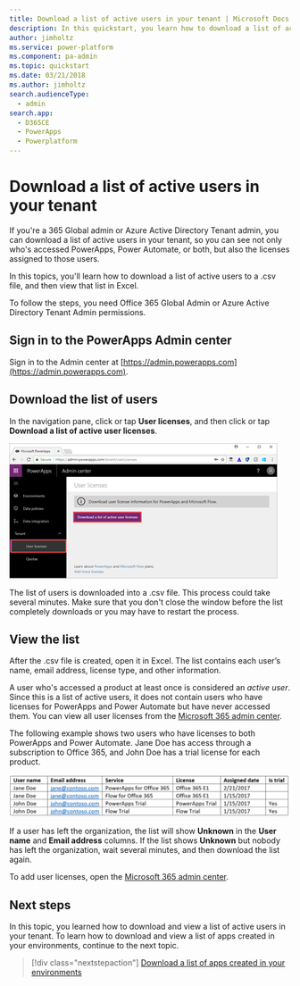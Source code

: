 ```yaml
---
title: Download a list of active users in your tenant | Microsoft Docs
description: In this quickstart, you learn how to download a list of active users in your tenant
author: jimholtz
ms.service: power-platform
ms.component: pa-admin
ms.topic: quickstart
ms.date: 03/21/2018
ms.author: jimholtz
search.audienceType: 
  - admin
search.app: 
  - D365CE
  - PowerApps
  - Powerplatform
---
```


# Download a list of active users in your tenant
If you're a 365 Global admin or Azure Active Directory Tenant admin, you can download a list of active users in your tenant, so you can see not only who's accessed PowerApps, Power Automate, or both, but also the licenses assigned to those users.

In this topics, you'll learn how to download a list of active users to a .csv file, and then view that list in Excel.

To follow the steps, you need Office 365 Global Admin or Azure Active Directory Tenant Admin permissions.

## Sign in to the PowerApps Admin center
Sign in to the Admin center at [https://admin.powerapps.com](https://admin.powerapps.com).

## Download the list of users
In the navigation pane, click or tap **User licenses**, and then click or tap **Download a list of active user licenses**.

![File and Share](./media/admin-view-user-licenses/download-list.png)

The list of users is downloaded into a .csv file. This process could take several minutes. Make sure that you don't close the window before the list completely downloads or you may have to restart the process.

## View the list
After the .csv file is created, open it in Excel. The list contains each user’s name, email address, license type, and other information.

A user who's accessed a product at least once is considered an *active user*. Since this is a list of active users, it does not contain users who have licenses for PowerApps and Power Automate but have never accessed them. You can view all user licenses from the [Microsoft 365 admin center](https://support.office.com/article/Assign-or-remove-licenses-for-Office-365-for-business-997596b5-4173-4627-b915-36abac6786dc).

The following example shows two users who have licenses to both PowerApps and Power Automate. Jane Doe has access through a subscription to Office 365, and John Doe has a trial license for each product.

![File and Share](./media/admin-view-user-licenses/table2.png)

If a user has left the organization, the list will show **Unknown** in the **User name** and **Email address** columns. If the list shows **Unknown** but nobody has left the organization, wait several minutes, and then download the list again.

To add user licenses, open the [Microsoft 365 admin center](https://support.office.com/article/Assign-or-remove-licenses-for-Office-365-for-business-997596b5-4173-4627-b915-36abac6786dc).

## Next steps
In this topic, you learned how to download and view a list of active users in your tenant. To learn how to download and view a list of apps created in your environments, continue to the next topic.

> [!div class="nextstepaction"]
> [Download a list of apps created in your environments](admin-view-apps.md)
